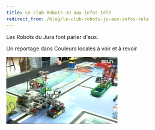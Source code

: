 ```yaml
---
title: Le club Robots-JU aux infos télé
redirect_from: /blog/le-club-robots-ju-aux-infos-tele
---
```


Les Robots du Jura font parler d'eux.

Un reportage dans Couleurs locales à voir et à revoir 

[![Voir la vidéo](/media/posts/2016-04-18-video-couleurs-locales.jpg)](http://www.rts.ch/play/tv/couleurs-locales/video/ju-des-jeunes-se-retrouvent-pour-construire-et-programmer-des-robots?id=7658019)
